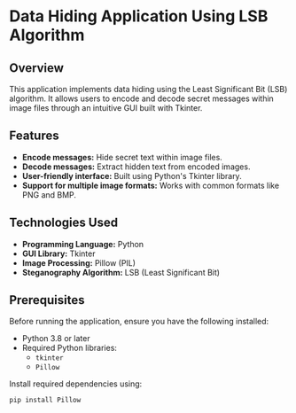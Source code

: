 # Data Hiding Application Using LSB Algorithm

## Overview
This application implements data hiding using the Least Significant Bit (LSB) algorithm. It allows users to encode and decode secret messages within image files through an intuitive GUI built with Tkinter.

## Features
- **Encode messages:** Hide secret text within image files.
- **Decode messages:** Extract hidden text from encoded images.
- **User-friendly interface:** Built using Python's Tkinter library.
- **Support for multiple image formats:** Works with common formats like PNG and BMP.

## Technologies Used
- **Programming Language:** Python
- **GUI Library:** Tkinter
- **Image Processing:** Pillow (PIL)
- **Steganography Algorithm:** LSB (Least Significant Bit)

## Prerequisites
Before running the application, ensure you have the following installed:
- Python 3.8 or later
- Required Python libraries:
  - `tkinter`
  - `Pillow`

Install required dependencies using:
```bash
pip install Pillow
